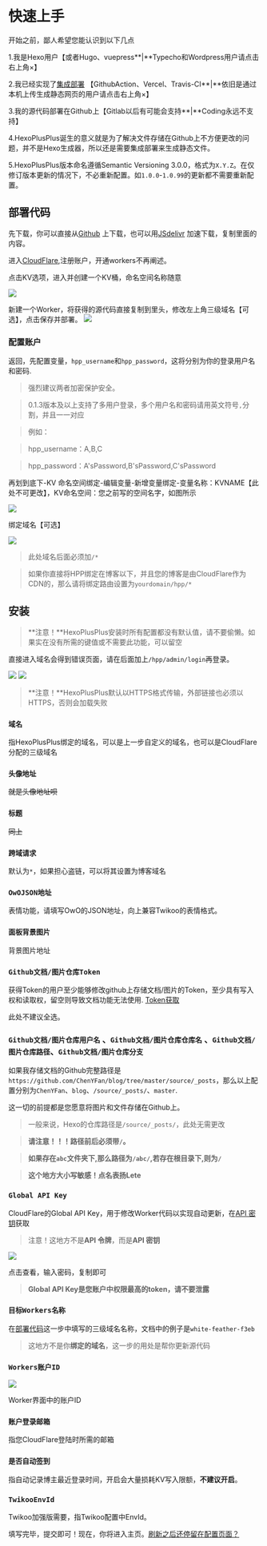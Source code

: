 # 快速上手

开始之前，鄙人希望您能认识到以下几点

1.我是Hexo用户【或者Hugo、vuepress**|**Typecho和Wordpress用户请点击右上角&times;】

2.我已经实现了[集成部署](https://hexo.io/zh-cn/docs/github-pages) 【GithubAction、Vercel、Travis-CI**|**依旧是通过本机上传生成静态网页的用户请点击右上角&times;】

3.我的源代码部署在Github上【Gitlab以后有可能会支持**|**Coding永远不支持】

4.HexoPlusPlus诞生的意义就是为了解决文件存储在Github上不方便更改的问题，并不是Hexo生成器，所以还是需要集成部署来生成静态文件。

5.HexoPlusPlus版本命名遵循Semantic Versioning 3.0.0，格式为`X.Y.Z`。在仅修订版本更新的情况下，不必重新配置。如`1.0.0`-`1.0.99`的更新都不需要重新配置。



## 部署代码

 先下载，你可以直接从[Github](https://raw.githubusercontent.com/HexoPlusPlus/HexoPlusPlus/main/dist/index.js) 上下载，也可以用[JSdelivr](https://cdn.jsdelivr.net/gh/HexoPlusPlus/HexoPlusPlus@main/dist/index.js) 加速下载，复制里面的内容。 

 进入[CloudFlare](https://cloudflare.com),注册账户，开通workers不再阐述。 

 点击KV选项，进入并创建一个KV桶，命名空间名称随意 

![](https://cdn.jsdelivr.net/gh/HexoPlusPlus/CDN@master/doc_img/2.png) 

 新建一个Worker，将获得的源代码直接复制到里头，修改左上角三级域名【可选】，点击保存并部署。 
![](https://cdn.jsdelivr.net/gh/HexoPlusPlus/CDN@master/doc_img/1.png) 

### 配置账户

返回，先配置变量，`hpp_username`和`hpp_password`，这将分别为你的登录用户名和密码. 

> 强烈建议两者加密保护安全。

> 0.1.3版本及以上支持了多用户登录，多个用户名和密码请用英文符号`,`分割，并且一一对应

> 例如：

> hpp_username：A,B,C

> hpp_password：A'sPassword,B'sPassword,C'sPassword

再划到底下-KV 命名空间绑定-编辑变量-新增变量绑定-变量名称：KVNAME【此处不可更改】，KV命名空间：您之前写的空间名字，如图所示

![](https://cdn.jsdelivr.net/gh/HexoPlusPlus/CDN@master/doc_img/5.png) 

绑定域名【可选】

![](https://cdn.jsdelivr.net/gh/HexoPlusPlus/CDN@master/doc_img/11.png)

> 此处域名后面必须加`/*`

> 如果你直接将HPP绑定在博客以下，并且您的博客是由CloudFlare作为CDN的，那么请将绑定路由设置为`yourdomain/hpp/*`

## 安装

> **注意！**HexoPlusPlus安装时所有配置都没有默认值，请不要偷懒。如果实在没有所需的键值或不需要此功能，可以留空

直接进入域名会得到错误页面，请在后面加上`/hpp/admin/login`再登录。

![](https://cdn.jsdelivr.net/gh/HexoPlusPlus/CDN@master/doc_img/3.png)
![](https://cdn.jsdelivr.net/gh/HexoPlusPlus/CDN@master/doc_img/4.png)

> **注意！**HexoPlusPlus默认以HTTPS格式传输，外部链接也必须以HTTPS，否则会加载失败

### `域名` 
指HexoPlusPlus绑定的域名，可以是上一步自定义的域名，也可以是CloudFlare分配的三级域名

### `头像地址` 
~~就是头像地址呗~~

### `标题` 
~~同上~~

### `跨域请求` 
默认为`*`，如果担心盗链，可以将其设置为博客域名

### `OwOJSON地址`

表情功能，请填写OwO的JSON地址，向上兼容Twikoo的表情格式。

### `面板背景图片`

背景图片地址

### `Github文档/图片仓库Token`

获得Token的用户至少能够修改github上存储文档/图片的Token，至少具有写入权和读取权，留空则导致文档功能无法使用.
[Token获取](https://github.com/settings/tokens/new)

此处不建议全选。

### `Github文档/图片仓库用户名` 、`Github文档/图片仓库仓库名` 、`Github文档/图片仓库路径`、`Github文档/图片仓库分支`  

如果我存储文档的Github完整路径是`https://github.com/ChenYFan/blog/tree/master/source/_posts`，那么以上配置分别为`ChenYFan`、`blog`、`/source/_posts/`、`master`.

这一切的前提都是您愿意将图片和文件存储在Github上。

> 一般来说，Hexo的仓库路径是`/source/_posts/`，此处无需更改

> **请注意！！！路径前后必须带`/`。**

> **如果存在`abc`文件夹下,那么路径为`/abc/`,若存在根目录下,则为`/`**

> **这个地方大小写敏感！点名表扬Lete**

### `Global API Key`

CloudFlare的Global API Key，用于修改Worker代码以实现自动更新，在[API 密钥](https://dash.cloudflare.com/profile/api-tokens)获取

> 注意！这地方不是**API 令牌**，而是**API 密钥**

![](https://cdn.jsdelivr.net/gh/HexoPlusPlus/CDN@master/doc_img/16.png)

点击查看，输入密码，复制即可

> **Global API Key是您账户中权限最高的token，请不要泄露**

### `目标Workers名称`

在[部署代码](#部署代码)这一步中填写的三级域名名称，文档中的例子是`white-feather-f3eb`

> 这地方不是你**绑定的域名**，这一步的用处是帮你更新源代码

### `Workers账户ID`

![](https://cdn.jsdelivr.net/gh/HexoPlusPlus/CDN@master/doc_img/17.png)

Worker界面中的账户ID

### `账户登录邮箱`

指您CloudFlare登陆时所需的邮箱

### `是否自动签到` 

指自动记录博主最近登录时间，开启会大量损耗KV写入限额，**不建议开启**。

### `TwikooEnvId`

Twikoo加强版需要，指Twikoo配置中EnvId。


填写完毕，提交即可！现在，你将进入主页。[刷新之后还停留在配置页面？](/faq/#a2)
